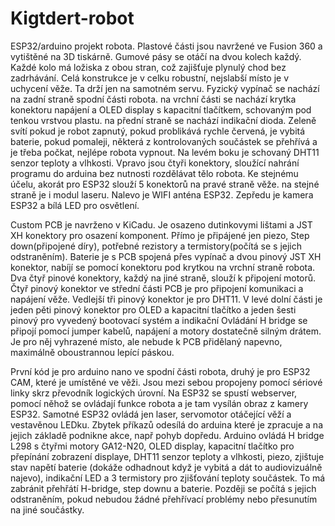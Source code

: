 # Kigtdert-robot
ESP32/arduino projekt robota.
Plastové části jsou navržené ve Fusion 360 a vytištěné na 3D tiskárně. Gumové pásy se otáčí na dvou kolech každý. Každé kolo má ložiska z obou stran, což zajišťuje plynulý chod bez zadrhávání. Celá konstrukce je v celku robustní, nejslabší místo je v uchycení věže. Ta drží jen na samotném servu. Fyzický vypínač se nachází na zadní straně spodní části robota. na vrchní části se nachází krytka konektoru napájení a OLED display s kapacitní tlačítkem, schovaným pod tenkou vrstvou plastu. na přední straně se nachází indikační dioda. Zeleně svítí pokud je robot zapnutý, pokud problikává rychle červená, je vybitá baterie, pokud pomaleji, některá z kontrolovaných součástek se přehřívá a je třeba počkat, nejlépe robota vypnout. Na levém boku je schovaný DHT11 senzor teploty a vlhkosti.
Vpravo jsou čtyři konektory, sloužící nahrání programu do arduina bez nutnosti rozdělávat tělo robota. Ke stejnému účelu, akorát pro ESP32 slouží 5 konektorů na pravé straně věže. na stejné straně je i modul laseru. Nalevo je WIFI anténa ESP32. Zepředu je kamera ESP32 a bílá LED pro osvětlení.

Custom PCB je navrženo v KiCadu. Je osazeno dutinkovymi lištami a JST XH konektory pro osazení komponent. Přímo je připájené jen piezo, Step down(připojené díry), potřebné rezistory a termistory(počítá se s jejich odstraněním). Baterie je s PCB spojená přes vypínač a dvou pinový JST XH konektor, nabíjí se pomocí konektoru pod krytkou na vrchní straně robota. Dva čtyř pinové konektory, každý na jiné straně, slouží k připojení motorů. Čtyř pinový konektor ve střední části PCB je pro připojení komunikaci a napájení věže. Vedlejší tři pinový konektor je pro DHT11.
V levé dolní části je jeden pěti pinový konektor pro OLED a kapacitní tlačítko a jeden šesti pinový pro vyvedený bootovací systém a indikační Ovládání H bridge se připojí pomocí jumper kabelů, napájení a motory dostatečně silným drátem. Je pro něj vyhrazené místo, ale nebude k PCB přidělaný napevno, maximálně oboustrannou lepící páskou.

První kód je pro arduino nano ve spodní části robota, druhý je pro ESP32 CAM, které je umístěné ve věži. Jsou mezi sebou propojeny pomocí sériové linky skrz převodník logických úrovní. Na ESP32 se spustí webserver, pomocí něhož se ovládají funkce robota a je tam vysílán obraz z kamery ESP32. Samotné ESP32 ovládá jen laser, servomotor otáčející věží a vestavěnou LEDku. Zbytek příkazů odesílá do arduina které je zpracuje a na jejich základě podnikne akce, např pohyb dopředu. Arduino ovládá H bridge L298 s čtyřmi motory GA12-N20, OLED display, kapacitní tlačítko pro přepínání zobrazení displaye, DHT11 senzor teploty a vlhkosti, piezo, zjištuje stav napětí baterie (dokáže odhadnout když je vybitá a dát to audiovizuálně najevo), indikační LED a 3 termistory pro zjišťování teploty součástek. To má zabránit přehřátí H-bridge, step downu a baterie. Později se počítá s jejich odstraněním, pokud nebudou žádné přehřívací problémy nebo přesunutím na jiné součástky.
